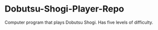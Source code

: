 # Dobutsu-Shogi-Player-Repo
Computer program that plays Dobutsu Shogi. Has five levels of difficulty.
